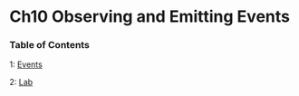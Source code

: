 # Ch10 Observing and Emitting Events

### Table of Contents

1: [Events](events.md)

2: [Lab](lab.md)
